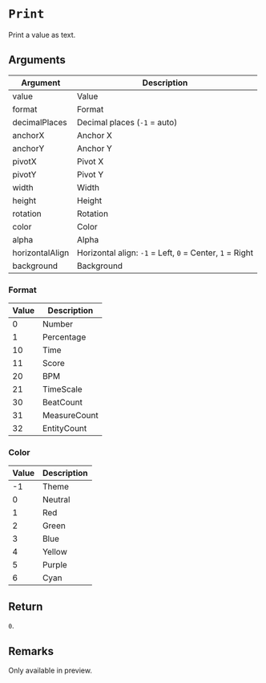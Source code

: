 # `Print`

Print a value as text.

## Arguments

| Argument        | Description                                              |
| --------------- | -------------------------------------------------------- |
| value           | Value                                                    |
| format          | Format                                                   |
| decimalPlaces   | Decimal places (`-1` = auto)                             |
| anchorX         | Anchor X                                                 |
| anchorY         | Anchor Y                                                 |
| pivotX          | Pivot X                                                  |
| pivotY          | Pivot Y                                                  |
| width           | Width                                                    |
| height          | Height                                                   |
| rotation        | Rotation                                                 |
| color           | Color                                                    |
| alpha           | Alpha                                                    |
| horizontalAlign | Horizontal align: `-1` = Left, `0` = Center, `1` = Right |
| background      | Background                                               |

### Format

| Value | Description  |
| ----- | ------------ |
| 0     | Number       |
| 1     | Percentage   |
| 10    | Time         |
| 11    | Score        |
| 20    | BPM          |
| 21    | TimeScale    |
| 30    | BeatCount    |
| 31    | MeasureCount |
| 32    | EntityCount  |

### Color

| Value | Description |
| ----- | ----------- |
| -1    | Theme       |
| 0     | Neutral     |
| 1     | Red         |
| 2     | Green       |
| 3     | Blue        |
| 4     | Yellow      |
| 5     | Purple      |
| 6     | Cyan        |

## Return

`0`.

## Remarks

Only available in preview.
